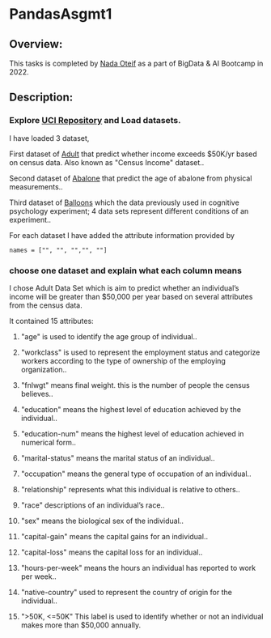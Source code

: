 # PandasAsgmt1

## Overview:

This tasks is completed by [Nada Oteif](https://sa.linkedin.com/in/nadaoteif) as a part of BigData & AI Bootcamp in 2022.


## Description:

### Explore [UCI Repository](https://archive.ics.uci.edu/ml/datasets.php) and Load datasets.

I have loaded 3 dataset,

First dataset of [Adult](https://archive.ics.uci.edu/ml/datasets/Adult) that predict whether income exceeds $50K/yr based on census data. Also known as "Census Income" dataset..

Second dataset of [Abalone](https://archive.ics.uci.edu/ml/datasets/Abalone) that predict the age of abalone from physical measurements..

Third dataset of [Balloons](https://archive.ics.uci.edu/ml/datasets/Balloons) which the data previously used in cognitive psychology experiment; 4 data sets represent different conditions of an experiment..


For each dataset I have added the attribute information provided by 

```names = ["", "", "","", ""]```

### choose one dataset and explain what each column means

I chose Adult Data Set which is aim to predict whether an individual’s income will be greater than $50,000 per year based on several attributes from the census data.

It contained 15 attributes: 
1. "age" is used to identify the age group of individual..

2. "workclass" is used to represent the employment status and categorize workers according to the type of ownership of the employing organization..

3. "fnlwgt" means final weight. this is the number of people the census believes..

4. "education" means the highest level of education achieved by the individual..

5. "education-num" means the highest level of education achieved in numerical form..

6. "marital-status"  means the marital status of an individual..

7. "occupation" means the general type of occupation of an individual..

8. "relationship" represents what this individual is relative to others..

9. "race" descriptions of an individual’s race..

10. "sex" means the biological sex of the individual..

11. "capital-gain" means the capital gains for an individual..

12. "capital-loss" means the capital loss for an individual..

13. "hours-per-week" means the hours an individual has reported to work per week..

14. "native-country" used to represent the country of origin for the individual..

15. ">50K, <=50K" This label is used to identify whether or not an individual makes more than $50,000 annually.





